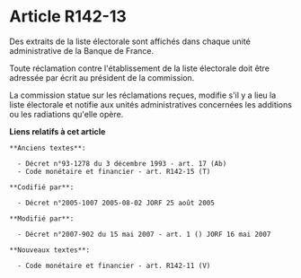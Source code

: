 # Article R142-13

Des extraits de la liste électorale sont affichés dans chaque unité administrative de la Banque de France.

Toute réclamation contre l'établissement de la liste électorale doit être adressée par écrit au président de la commission.

La commission statue sur les réclamations reçues, modifie s'il y a lieu la liste électorale et notifie aux unités
administratives concernées les additions ou les radiations qu'elle opère.

**Liens relatifs à cet article**

	**Anciens textes**:

	  - Décret n°93-1278 du 3 décembre 1993 - art. 17 (Ab)
	  - Code monétaire et financier - art. R142-15 (T)

	**Codifié par**:

	  - Décret n°2005-1007 2005-08-02 JORF 25 août 2005

	**Modifié par**:

	  - Décret n°2007-902 du 15 mai 2007 - art. 1 () JORF 16 mai 2007

	**Nouveaux textes**:

	  - Code monétaire et financier - art. R142-11 (V)
